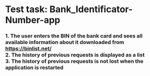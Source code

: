 
<html>
  <h1>Test task: Bank_Identificator-Number-app</h1>
  <div>
    <h3>
      1. The user enters the BIN of the bank card and sees all available information about it downloaded from <a href = "https://binlist.net/">https://binlist.net/</a><br>
      2. The history of previous requests is displayed as a list<br>
      3. The history of previous requests is not lost when the application is restarted
    </h3>
  </div>
</html>
